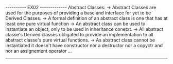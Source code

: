 

---------- EX02 -------------
Abstract Classes:
    -> Abstract Classes are used for the purposes of providing a base and interface for yet to be Derived Classes.
    -> A formal definition of an abstract class is one that has at least one pure virtual function
    -> An abstract class can be used to instantiate an object, only to be used in inheritance conetxt.
    -> All abstract classe's Derived classes obligated to provide an implementation to all abstract classe's pure virtual functions.
    -> As abstract class cannot be instantiated it doesn't have constructor nor a destructor nor a copyctr and nor an assignement operator ...


---- 

